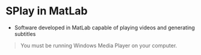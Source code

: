 # SPlay in MatLab
- Software developed in MatLab capable of playing videos and generating subtitles
> You must be running Windows Media Player on your computer.
